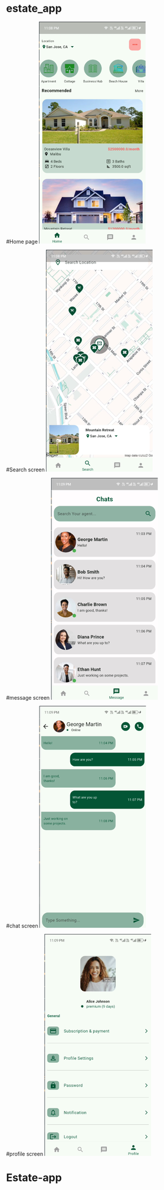 # estate_app

#Home page
![Home page](<Screenshot from 2024-10-27 23-08-45.png>)

#Search screen
![search page](<Screenshot from 2024-10-27 23-08-58.png>)

#message screen
![message screen](<Screenshot from 2024-10-27 23-09-11.png>)

#chat screen
![chat screen](<Screenshot from 2024-10-27 23-09-21.png>)

#profile screen
![profile screen](<Screenshot from 2024-10-27 23-09-36.png>)
# Estate-app
